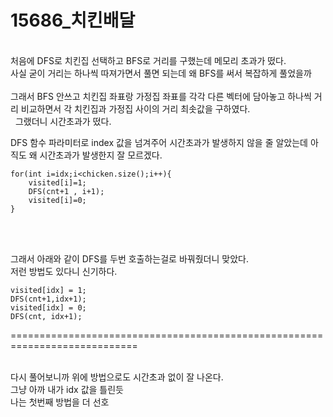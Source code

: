 <h1> 15686_치킨배달 </h1>

<br>
처음에 DFS로 치킨집 선택하고 BFS로 거리를 구했는데 메모리 초과가 떴다.<br>
사실 굳이 거리는 하나씩 따져가면서 풀면 되는데 왜 BFS를 써서 복잡하게 풀었을까<br>
<br> 
그래서 BFS 안쓰고 치킨집 좌표랑 가정집 좌표를 각각 다른 벡터에 담아놓고 하나씩 거리 비교하면서 각 치킨집과 가정집 사이의 거리 최솟값을 구하였다. <br> 
그랬더니 시간초과가 떴다. <br>

DFS 함수 파라미터로 index 값을 넘겨주어 시간초과가 발생하지 않을 줄 알았는데 아직도 왜 시간초과가 발생한지 잘 모르겠다.
<br>

    for(int i=idx;i<chicken.size();i++){
        visited[i]=1;
        DFS(cnt+1 , i+1);
        visited[i]=0;
    }
<br><br>

그래서 아래와 같이 DFS를 두번 호출하는걸로 바꿔줬더니 맞았다. <br>
저런 방법도 있다니 신기하다.<br>
    
    visited[idx] = 1;
    DFS(cnt+1,idx+1);
    visited[idx] = 0;
    DFS(cnt, idx+1);

============================================================================<br><br>

다시 풀어보니까 위에 방법으로도 시간초과 없이 잘 나온다. <br>
그냥 아까 내가 idx 값을 틀린듯<br>
나는 첫번째 방법을 더 선호 <br>

